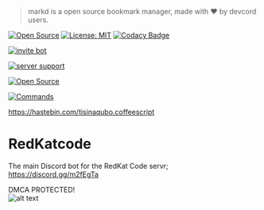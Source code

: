 >markd is a open source bookmark manager, made with ♥️ by devcord users. 

[![Open Source](https://travis-ci.org/markd/markd.svg?branch=master)](https://travis-ci.org/markd/markd)
[![License: MIT](https://img.shields.io/badge/License-MIT-blue.svg)](https://github.com/markd/markd/blob/master/LICENSE)
[![Codacy Badge](https://api.codacy.com/project/badge/Grade/29bbeeebe2a84199bdb360f393905c76)](https://www.codacy.com/app/redxtech/markd?utm_source=github.com&amp;utm_medium=referral&amp;utm_content=markd/markd&amp;utm_campaign=Badge_Grade)



[![invite bot](https://cdn.discordapp.com/attachments/462283949087916033/521407515741650954/1.jpg)](https://premiumbot.netlify.com)

[![server support](https://cdn.discordapp.com/attachments/462283949087916033/521407531390730240/2.jpg)](https://discord.gg/mkseyYy)

[![Open Source](https://cdn.discordapp.com/attachments/462283949087916033/521407531390730240/2.jpg)](https://github.com/n3k4a2018/Premiumbot)

[![Commands](https://cdn.discordapp.com/attachments/462283949087916033/521407565305872409/4.jpg)](https://hastebin.com/tisinaqubo.coffeescript)


https://hastebin.com/tisinaqubo.coffeescript







# RedKatcode
The main Discord bot for the RedKat Code servr; https://discord.gg/m2fEgTa

DMCA PROTECTED! 
<br>
![alt text](https://images.dmca.com/Badges/dmca_protected_sml_120m.png)
